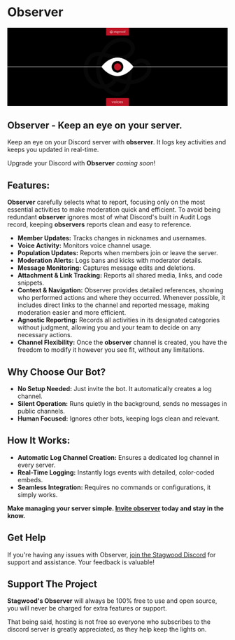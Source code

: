 # Observer
![An icon of an eye and the word Observer](banner.png)
## Observer - Keep an eye on your server.
Keep an eye on your Discord server with **observer**. It logs key activities and keeps you updated in real-time.

Upgrade your Discord with **Observer** *coming soon*!

## Features:
**Observer** carefully selects what to report, focusing only on the most essential activities to make moderation quick and efficient. To avoid being redundant **observer** ignores most of what Discord's built in Audit Logs record, keeping **observers** reports clean and easy to reference.
- **Member Updates:** Tracks changes in nicknames and usernames.
- **Voice Activity:** Monitors voice channel usage.
- **Population Updates:** Reports when members join or leave the server.
- **Moderation Alerts:** Logs bans and kicks with moderator details.
- **Message Monitoring:** Captures message edits and deletions.
- **Attachment & Link Tracking:** Reports all shared media, links, and code snippets.
- **Context & Navigation:** Observer provides detailed references, showing who performed actions and where they occurred. Whenever possible, it includes direct links to the channel and reported message, making moderation easier and more efficient.
- **Agnostic Reporting:** Records all activities in its designated categories without judgment, allowing you and your team to decide on any necessary actions.
- **Channel Flexibility:** Once the **observer** channel is created, you have the freedom to modify it however you see fit, without any limitations.


## Why Choose Our Bot?
- **No Setup Needed:** Just invite the bot. It automatically creates a log channel.
- **Silent Operation:** Runs quietly in the background, sends no messages in public channels.
- **Human Focused:** Ignores other bots, keeping logs clean and relevant.

## How It Works:
- **Automatic Log Channel Creation:** Ensures a dedicated log channel in every server.
- **Real-Time Logging:** Instantly logs events with detailed, color-coded embeds.
- **Seamless Integration:** Requires no commands or configurations, it simply works.

**Make managing your server simple. [Invite observer](https://discord.com/oauth2/authorize?client_id=1263290467232252037&permissions=8&integration_type=0&scope=bot) today and stay in the know.**

## Get Help
If you're having any issues with Observer, [join the Stagwood Discord](http://stagwood.ink) for support and assistance. Your feedback is valuable!

## Support The Project
**Stagwood's Observer** will always be 100% free to use and open source, you will never be charged for extra features or support.

That being said, hosting is not free so everyone who subscribes to the discord server is greatly appreciated, as they help keep the lights on.

